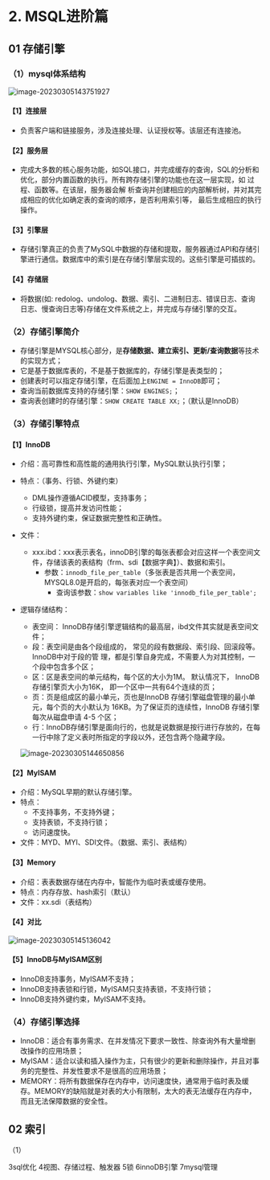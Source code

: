 # 2. MSQL进阶篇

## 01 存储引擎

###  （1）mysql体系结构

![image-20230305143751927](C:\Users\JiaXin\AppData\Roaming\Typora\typora-user-images\image-20230305143751927.png)

#### 【1】连接层

- 负责客户端和链接服务，涉及连接处理、认证授权等。该层还有连接池。

#### 【2】服务层 

- 完成大多数的核心服务功能，如SQL接口，并完成缓存的查询，SQL的分析和优化，部分内置函数的执行。所有跨存储引擎的功能也在这一层实现，如 过程、函数等。在该层，服务器会解 析查询并创建相应的内部解析树，并对其完成相应的优化如确定表的查询的顺序，是否利用索引等， 最后生成相应的执行操作。

#### 【3】引擎层

- 存储引擎真正的负责了MySQL中数据的存储和提取，服务器通过API和存储引擎进行通信。数据库中的索引是在存储引擎层实现的。这些引擎是可插拔的。

#### 【4】存储层

- 将数据(如: redolog、undolog、数据、索引、二进制日志、错误日志、查询 日志、慢查询日志等)存储在文件系统之上，并完成与存储引擎的交互。

### （2）存储引擎简介

- 存储引擎是MYSQL核心部分，是**存储数据、建立索引、更新/查询数据**等技术的实现方式；
- 它是基于数据库表的，不是基于数据库的，存储引擎是表类型的；
- 创建表时可以指定存储引擎，在后面加上`ENGINE = InnoDB`即可；
- 查询当前数据库支持的存储引擎：`SHOW ENGINES;`；
- 查询表创建时的存储引擎：`SHOW CREATE TABLE XX;`；（默认是InnoDB）

### （3）存储引擎特点

#### 【1】InnoDB

- 介绍：高可靠性和高性能的通用执行引擎，MySQL默认执行引擎；

- 特点：（事务、行锁、外键约束）

  - DML操作遵循ACID模型，支持事务；
  - 行级锁，提高并发访问性能；
  - 支持外键约束，保证数据完整性和正确性。

- 文件：

  - xxx.ibd：xxx表示表名，innoDB引擎的每张表都会对应这样一个表空间文件，存储该表的表结构（frm、sdi【数据字典】）、数据和索引。
    - 参数：`innodb_file_per_table`（多张表是否共用一个表空间，MYSQL8.0是开启的，每张表对应一个表空间）
      - 查询该参数：`show variables like 'innodb_file_per_table'; ` 

- 逻辑存储结构：

  - 表空间： InnoDB存储引擎逻辑结构的最高层，ibd文件其实就是表空间文件；
  - 段：表空间是由各个段组成的， 常见的段有数据段、索引段、回滚段等。InnoDB中对于段的管 理，都是引擎自身完成，不需要人为对其控制，一个段中包含多个区；
  - 区：区是表空间的单元结构，每个区的大小为1M。 默认情况下， InnoDB存储引擎页大小为16K， 即一个区中一共有64个连续的页；
  - 页：页是组成区的最小单元，页也是InnoDB 存储引擎磁盘管理的最小单元，每个页的大小默认为 16KB。为了保证页的连续性，InnoDB 存储引擎每次从磁盘申请 4-5 个区；
  - 行：InnoDB存储引擎是面向行的，也就是说数据是按行进行存放的，在每一行中除了定义表时所指定的字段以外，还包含两个隐藏字段。

  ![image-20230305144650856](C:\Users\JiaXin\AppData\Roaming\Typora\typora-user-images\image-20230305144650856.png)

#### 【2】MyISAM

- 介绍：MySQL早期的默认存储引擎。
- 特点：
  - 不支持事务，不支持外键；
  - 支持表锁，不支持行锁；
  - 访问速度快。
- 文件：MYD、MYI、SDI文件。（数据、索引、表结构）

#### 【3】Memory

- 介绍：表表数据存储在内存中，智能作为临时表或缓存使用。
- 特点：内存存放、hash索引（默认）
- 文件：xx.sdi（表结构）

#### 【4】对比

![image-20230305145136042](C:\Users\JiaXin\AppData\Roaming\Typora\typora-user-images\image-20230305145136042.png)

#### 【5】InnoDB与MyISAM区别

- InnoDB支持事务，MyISAM不支持；
- InnoDB支持表锁和行锁，MyISAM只支持表锁，不支持行锁；
- InnoDB支持外键约束，MyISAM不支持。

### （4）存储引擎选择

- InnoDB：适合有事务需求、在并发情况下要求一致性、除查询外有大量增删改操作的应用场景；
- MyISAM：适合以读和插入操作为主，只有很少的更新和删除操作，并且对事务的完整性、并发性要求不是很高的应用场景；
- MEMORY：将所有数据保存在内存中，访问速度快，通常用于临时表及缓存。MEMORY的缺陷就是对表的大小有限制，太大的表无法缓存在内存中，而且无法保障数据的安全性。

## 02 索引

（1）



3sql优化
4视图、存储过程、触发器
5锁
6innoDB引擎
7mysql管理